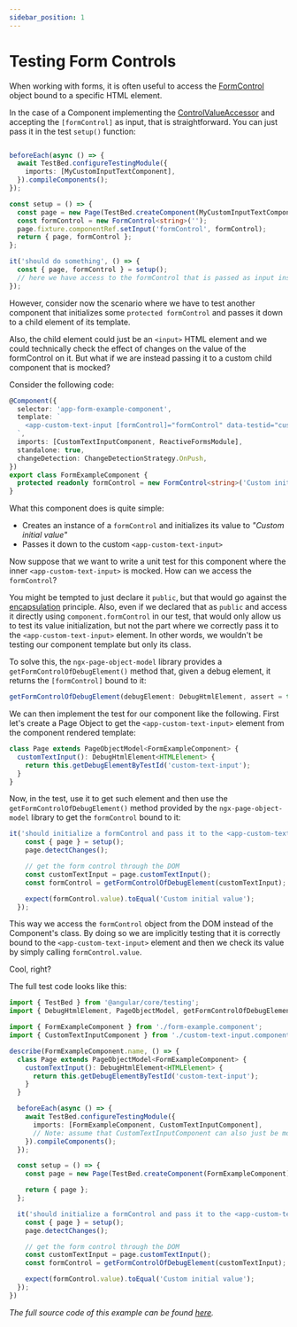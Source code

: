 ```yaml
---
sidebar_position: 1
---
```


# Testing Form Controls

When working with forms, it is often useful to access the [FormControl](https://angular.dev/api/forms/FormControl) object bound to a specific HTML element.

In the case of a Component implementing the [ControlValueAccessor](https://javascript.plainenglish.io/angulars-controlvalueaccessor-17c1ab6548b2) and accepting the `[formControl]` as input, that is straightforward.
You can just pass it in the test `setup()` function:

```typescript

beforeEach(async () => {
  await TestBed.configureTestingModule({
    imports: [MyCustomInputTextComponent],
  }).compileComponents();
});

const setup = () => {
  const page = new Page(TestBed.createComponent(MyCustomInputTextComponent));
  const formControl = new FormControl<string>('');
  page.fixture.componentRef.setInput('formControl', formControl);
  return { page, formControl };
};

it('should do something', () => {
  const { page, formControl } = setup();
  // here we have access to the formControl that is passed as input inside the MyCustomInputTextComponent
});
```

However, consider now the scenario where we have to test another component that initializes some `protected formControl` and passes it down to a child element of its template.

Also, the child element could just be an `<input>` HTML element and we could technically check the effect of changes on the value of the formControl on it.
But what if we are instead passing it to a custom child component that is mocked?

Consider the following code:

```typescript
@Component({
  selector: 'app-form-example-component',
  template: `
    <app-custom-text-input [formControl]="formControl" data-testid="custom-text-input" />
  `,
  imports: [CustomTextInputComponent, ReactiveFormsModule],
  standalone: true,
  changeDetection: ChangeDetectionStrategy.OnPush,
})
export class FormExampleComponent {
  protected readonly formControl = new FormControl<string>('Custom initial value');
}
```

What this component does is quite simple:

- Creates an instance of a `formControl` and initializes its value to _"Custom initial value"_
- Passes it down to the custom `<app-custom-text-input>`

Now suppose that we want to write a unit test for this component where the inner `<app-custom-text-input>` is mocked.
How can we access the `formControl`?

You might be tempted to just declare it `public`, but that would go against the [encapsulation](./best-practices/encapsulation) principle.
Also, even if we declared that as `public` and access it directly using `component.formControl` in our test, that would only allow us to test its value initialization,
but not the part where we correctly pass it to the `<app-custom-text-input>` element. In other words, we wouldn't be testing our component template but only its class.

To solve this, the `ngx-page-object-model` library provides a `getFormControlOfDebugElement()` method that, given a debug element, it returns the `[formControl]` bound to it:

```typescript
getFormControlOfDebugElement(debugElement: DebugHtmlElement, assert = true): AbstractControl
```

We can then implement the test for our component like the following.
First let's create a Page Object to get the `<app-custom-text-input>` element from the component rendered template:

```typescript
class Page extends PageObjectModel<FormExampleComponent> {
  customTextInput(): DebugHtmlElement<HTMLElement> {
    return this.getDebugElementByTestId('custom-text-input');
  }
}
```

Now, in the test, use it to get such element and then use the `getFormControlOfDebugElement()` method provided by the `ngx-page-object-model` library to get the `formControl` bound to it:

```typescript
it('should initialize a formControl and pass it to the <app-custom-text-input> component', () => {
    const { page } = setup();
    page.detectChanges();

    // get the form control through the DOM
    const customTextInput = page.customTextInput();
    const formControl = getFormControlOfDebugElement(customTextInput);

    expect(formControl.value).toEqual('Custom initial value');
  });
```

This way we access the `formControl` object from the DOM instead of the Component's class.
By doing so we are implicitly testing that it is correctly bound to the `<app-custom-text-input>` element 
and then we check its value by simply calling `formControl.value`.

Cool, right?

The full test code looks like this:

```typescript
import { TestBed } from '@angular/core/testing';
import { DebugHtmlElement, PageObjectModel, getFormControlOfDebugElement } from 'ngx-page-object-model';

import { FormExampleComponent } from './form-example.component';
import { CustomTextInputComponent } from './custom-text-input.component';

describe(FormExampleComponent.name, () => {
  class Page extends PageObjectModel<FormExampleComponent> {
    customTextInput(): DebugHtmlElement<HTMLElement> {
      return this.getDebugElementByTestId('custom-text-input');
    }
  }

  beforeEach(async () => {
    await TestBed.configureTestingModule({
      imports: [FormExampleComponent, CustomTextInputComponent],
      // Note: assume that CustomTextInputComponent can also just be mocked here
    }).compileComponents();
  });

  const setup = () => {
    const page = new Page(TestBed.createComponent(FormExampleComponent));

    return { page };
  };

  it('should initialize a formControl and pass it to the <app-custom-text-input> component', () => {
    const { page } = setup();
    page.detectChanges();

    // get the form control through the DOM
    const customTextInput = page.customTextInput();
    const formControl = getFormControlOfDebugElement(customTextInput);

    expect(formControl.value).toEqual('Custom initial value');
  });
})
```

_The full source code of this example can be found [here](https://github.com/FrancescoBorzi/ngx-page-object-model/blob/main/apps/demo-app/src/app/form/)._
